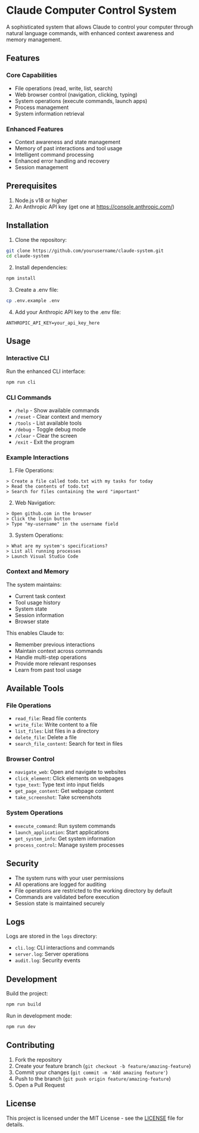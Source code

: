 # Claude Computer Control System

A sophisticated system that allows Claude to control your computer through natural language commands, with enhanced context awareness and memory management.

## Features

### Core Capabilities
- File operations (read, write, list, search)
- Web browser control (navigation, clicking, typing)
- System operations (execute commands, launch apps)
- Process management
- System information retrieval

### Enhanced Features
- Context awareness and state management
- Memory of past interactions and tool usage
- Intelligent command processing
- Enhanced error handling and recovery
- Session management

## Prerequisites

1. Node.js v18 or higher
2. An Anthropic API key (get one at https://console.anthropic.com/)

## Installation

1. Clone the repository:
```bash
git clone https://github.com/yourusername/claude-system.git
cd claude-system
```

2. Install dependencies:
```bash
npm install
```

3. Create a .env file:
```bash
cp .env.example .env
```

4. Add your Anthropic API key to the .env file:
```
ANTHROPIC_API_KEY=your_api_key_here
```

## Usage

### Interactive CLI

Run the enhanced CLI interface:

```bash
npm run cli
```

### CLI Commands

- `/help` - Show available commands
- `/reset` - Clear context and memory
- `/tools` - List available tools
- `/debug` - Toggle debug mode
- `/clear` - Clear the screen
- `/exit` - Exit the program

### Example Interactions

1. File Operations:
```
> Create a file called todo.txt with my tasks for today
> Read the contents of todo.txt
> Search for files containing the word "important"
```

2. Web Navigation:
```
> Open github.com in the browser
> Click the login button
> Type "my-username" in the username field
```

3. System Operations:
```
> What are my system's specifications?
> List all running processes
> Launch Visual Studio Code
```

### Context and Memory

The system maintains:
- Current task context
- Tool usage history
- System state
- Session information
- Browser state

This enables Claude to:
- Remember previous interactions
- Maintain context across commands
- Handle multi-step operations
- Provide more relevant responses
- Learn from past tool usage

## Available Tools

### File Operations
- `read_file`: Read file contents
- `write_file`: Write content to a file
- `list_files`: List files in a directory
- `delete_file`: Delete a file
- `search_file_content`: Search for text in files

### Browser Control
- `navigate_web`: Open and navigate to websites
- `click_element`: Click elements on webpages
- `type_text`: Type text into input fields
- `get_page_content`: Get webpage content
- `take_screenshot`: Take screenshots

### System Operations
- `execute_command`: Run system commands
- `launch_application`: Start applications
- `get_system_info`: Get system information
- `process_control`: Manage system processes

## Security

- The system runs with your user permissions
- All operations are logged for auditing
- File operations are restricted to the working directory by default
- Commands are validated before execution
- Session state is maintained securely

## Logs

Logs are stored in the `logs` directory:
- `cli.log`: CLI interactions and commands
- `server.log`: Server operations
- `audit.log`: Security events

## Development

Build the project:
```bash
npm run build
```

Run in development mode:
```bash
npm run dev
```

## Contributing

1. Fork the repository
2. Create your feature branch (`git checkout -b feature/amazing-feature`)
3. Commit your changes (`git commit -m 'Add amazing feature'`)
4. Push to the branch (`git push origin feature/amazing-feature`)
5. Open a Pull Request

## License

This project is licensed under the MIT License - see the [LICENSE](LICENSE) file for details.